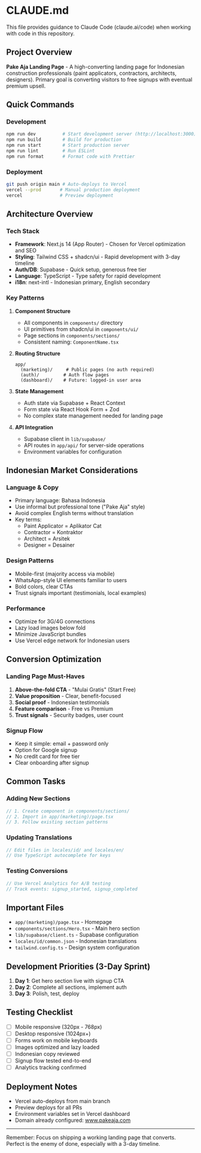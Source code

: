 # CLAUDE.md

This file provides guidance to Claude Code (claude.ai/code) when working with code in this repository.

## Project Overview
**Pake Aja Landing Page** - A high-converting landing page for Indonesian construction professionals (paint applicators, contractors, architects, designers). Primary goal is converting visitors to free signups with eventual premium upsell.

## Quick Commands

### Development
```bash
npm run dev          # Start development server (http://localhost:3000)
npm run build        # Build for production
npm run start        # Start production server
npm run lint         # Run ESLint
npm run format       # Format code with Prettier
```

### Deployment
```bash
git push origin main # Auto-deploys to Vercel
vercel --prod       # Manual production deployment
vercel              # Preview deployment
```

## Architecture Overview

### Tech Stack
- **Framework**: Next.js 14 (App Router) - Chosen for Vercel optimization and SEO
- **Styling**: Tailwind CSS + shadcn/ui - Rapid development with 3-day timeline
- **Auth/DB**: Supabase - Quick setup, generous free tier
- **Language**: TypeScript - Type safety for rapid development
- **i18n**: next-intl - Indonesian primary, English secondary

### Key Patterns

1. **Component Structure**
   - All components in `components/` directory
   - UI primitives from shadcn/ui in `components/ui/`
   - Page sections in `components/sections/`
   - Consistent naming: `ComponentName.tsx`

2. **Routing Structure**
   ```
   app/
     (marketing)/     # Public pages (no auth required)
     (auth)/         # Auth flow pages
     (dashboard)/    # Future: logged-in user area
   ```

3. **State Management**
   - Auth state via Supabase + React Context
   - Form state via React Hook Form + Zod
   - No complex state management needed for landing page

4. **API Integration**
   - Supabase client in `lib/supabase/`
   - API routes in `app/api/` for server-side operations
   - Environment variables for configuration

## Indonesian Market Considerations

### Language & Copy
- Primary language: Bahasa Indonesia
- Use informal but professional tone ("Pake Aja" style)
- Avoid complex English terms without translation
- Key terms:
  - Paint Applicator = Aplikator Cat
  - Contractor = Kontraktor
  - Architect = Arsitek
  - Designer = Desainer

### Design Patterns
- Mobile-first (majority access via mobile)
- WhatsApp-style UI elements familiar to users
- Bold colors, clear CTAs
- Trust signals important (testimonials, local examples)

### Performance
- Optimize for 3G/4G connections
- Lazy load images below fold
- Minimize JavaScript bundles
- Use Vercel edge network for Indonesian users

## Conversion Optimization

### Landing Page Must-Haves
1. **Above-the-fold CTA** - "Mulai Gratis" (Start Free)
2. **Value proposition** - Clear, benefit-focused
3. **Social proof** - Indonesian testimonials
4. **Feature comparison** - Free vs Premium
5. **Trust signals** - Security badges, user count

### Signup Flow
- Keep it simple: email + password only
- Option for Google signup
- No credit card for free tier
- Clear onboarding after signup

## Common Tasks

### Adding New Sections
```typescript
// 1. Create component in components/sections/
// 2. Import in app/(marketing)/page.tsx
// 3. Follow existing section patterns
```

### Updating Translations
```typescript
// Edit files in locales/id/ and locales/en/
// Use TypeScript autocomplete for keys
```

### Testing Conversions
```typescript
// Use Vercel Analytics for A/B testing
// Track events: signup_started, signup_completed
```

## Important Files

- `app/(marketing)/page.tsx` - Homepage
- `components/sections/Hero.tsx` - Main hero section
- `lib/supabase/client.ts` - Supabase configuration
- `locales/id/common.json` - Indonesian translations
- `tailwind.config.ts` - Design system configuration

## Development Priorities (3-Day Sprint)

1. **Day 1**: Get hero section live with signup CTA
2. **Day 2**: Complete all sections, implement auth
3. **Day 3**: Polish, test, deploy

## Testing Checklist
- [ ] Mobile responsive (320px - 768px)
- [ ] Desktop responsive (1024px+)
- [ ] Forms work on mobile keyboards
- [ ] Images optimized and lazy loaded
- [ ] Indonesian copy reviewed
- [ ] Signup flow tested end-to-end
- [ ] Analytics tracking confirmed

## Deployment Notes
- Vercel auto-deploys from main branch
- Preview deploys for all PRs
- Environment variables set in Vercel dashboard
- Domain already configured: www.pakeaja.com

---
Remember: Focus on shipping a working landing page that converts. Perfect is the enemy of done, especially with a 3-day timeline.